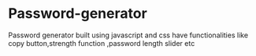 # Password-generator
Password generator built using javascript and css have functionalities like copy button,strength function ,password length slider etc
